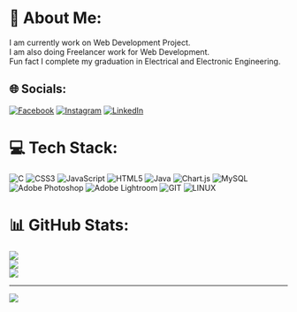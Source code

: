# 💫 About Me:
I am currently work on Web Development Project.<br>I am also doing Freelancer work for Web Development.<br>Fun fact I complete my graduation in Electrical and Electronic Engineering. 


## 🌐 Socials:
[![Facebook](https://img.shields.io/badge/Facebook-%231877F2.svg?logo=Facebook&logoColor=white)](https://facebook.com/suvendhu.patel) [![Instagram](https://img.shields.io/badge/Instagram-%23E4405F.svg?logo=Instagram&logoColor=white)](https://instagram.com/devill_128) [![LinkedIn](https://img.shields.io/badge/LinkedIn-%230077B5.svg?logo=linkedin&logoColor=white)](https://linkedin.com/in/suvendhu) 

# 💻 Tech Stack:
![C](https://img.shields.io/badge/c-%2300599C.svg?style=flat&logo=c&logoColor=white) ![CSS3](https://img.shields.io/badge/css3-%231572B6.svg?style=flat&logo=css3&logoColor=white) ![JavaScript](https://img.shields.io/badge/javascript-%23323330.svg?style=flat&logo=javascript&logoColor=%23F7DF1E) ![HTML5](https://img.shields.io/badge/html5-%23E34F26.svg?style=flat&logo=html5&logoColor=white) ![Java](https://img.shields.io/badge/java-%23ED8B00.svg?style=flat&logo=java&logoColor=white) ![Chart.js](https://img.shields.io/badge/chart.js-F5788D.svg?style=flat&logo=chart.js&logoColor=white) ![MySQL](https://img.shields.io/badge/mysql-%2300f.svg?style=flat&logo=mysql&logoColor=white) ![Adobe Photoshop](https://img.shields.io/badge/adobephotoshop-%2331A8FF.svg?style=flat&logo=adobephotoshop&logoColor=white) ![Adobe Lightroom](https://img.shields.io/badge/Adobe%20Lightroom-31A8FF.svg?style=flat&logo=Adobe%20Lightroom&logoColor=white) ![GIT](https://img.shields.io/badge/Git-fc6d26?style=flat&logo=git&logoColor=white) ![LINUX](https://img.shields.io/badge/Linux-FCC624?style=flat&logo=linux&logoColor=black)
# 📊 GitHub Stats:
![](https://github-readme-stats.vercel.app/api?username=suvendhu128&theme=flag-india&hide_border=false&include_all_commits=false&count_private=false)<br/>
![](https://github-readme-streak-stats.herokuapp.com/?user=suvendhu128&theme=flag-india&hide_border=false)<br/>
![](https://github-readme-stats.vercel.app/api/top-langs/?username=suvendhu128&theme=flag-india&hide_border=false&include_all_commits=false&count_private=false&layout=compact)

---
[![](https://visitcount.itsvg.in/api?id=suvendhu128&icon=0&color=0)](https://visitcount.itsvg.in)

<!-- Proudly created with GPRM ( https://gprm.itsvg.in ) -->
